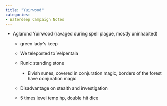 ```yaml
---
title: "Yuirwood"
categories:
- Waterdeep Campaign Notes
---
```


- Aglarond Yuirwood (ravaged during spell plague, mostly uninhabited)
  - green lady's keep
  - We teleported to Velpentala
  - Runic standing stone
    - Elvish runes, covered in conjuration magic, borders of the forest have conjuration magic

  - Disadvantage on stealth and investigation
  - 5 times level temp hp, double hit dice
